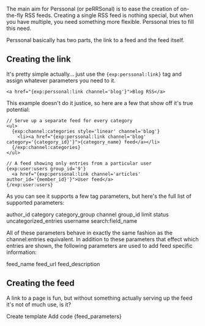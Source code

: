 The main aim for Perssonal (or peRRSonal) is to ease the creation of on-the-fly RSS feeds. Creating a single RSS feed is nothing special, but when you have multiple, you need something more flexible. Perssonal tries to fill this need.

Perssonal basically has two parts, the link to a feed and the feed itself.


## Creating the link

It's pretty simple actually... just use the `{exp:perssonal:link}` tag and assign whatever parameters you need to it.

    <a href="{exp:perssonal:link channel='blog'}">Blog RSS</a>

This example doesn't do it justice, so here are a few that show off it's true potential:

    // Serve up a separate feed for every category
    <ul>
      {exp:channel:categories style='linear' channel='blog'}
        <li><a href="{exp:perssonal:link channel='blog' category='{category_id}'}">{category_name} feed</a></li>
      {/exp:channel:categories}
    </ul>

    // A feed showing only entries from a particular user
    {exp:user:users group_id='9'}
      <a href="{exp:perssonal:link channel='articles' author_id='{member_id}'}">User feed</a>
    {/exp:user:users}

As you can see it supports a few tag parameters, but here's the full list of supported parameters:

author_id
category
category_group
channel
group_id
limit
status
uncategorized_entries
username
search:field_name

All of these parameters behave in exactly the same fashion as the channel:entries equivalent. In addition to these parameters that effect which entries are shown, the following parameters are used to add feed specific information:

feed_name
feed_url
feed_description

## Creating the feed

A link to a page is fun, but without something actually serving up the feed it's not of much use, is it?

Create template
Add code
{feed_parameters}
